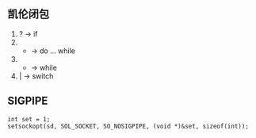 ## 凯伦闭包
1. ? -> if
2. * -> do ... while
3. + -> while
4. | -> switch

## SIGPIPE

```
int set = 1;
setsockopt(sd, SOL_SOCKET, SO_NOSIGPIPE, (void *)&set, sizeof(int));
```
